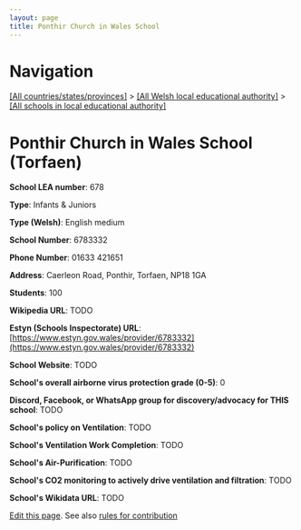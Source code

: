 ```yaml
---
layout: page
title: Ponthir Church in Wales School
---
```

# Navigation

[[All countries/states/provinces]](../../..) > [[All Welsh local educational authority]](../..) > [[All schools in local educational authority]](..)

# Ponthir Church in Wales School (Torfaen)

**School LEA number**: 678

**Type**: Infants & Juniors

**Type (Welsh)**: English medium

**School Number**: 6783332

**Phone Number**: 01633 421651

**Address**: Caerleon Road, Ponthir, Torfaen, NP18 1GA

**Students**: 100

**Wikipedia URL**: TODO

**Estyn (Schools Inspectorate) URL**: [https://www.estyn.gov.wales/provider/6783332](https://www.estyn.gov.wales/provider/6783332)

**School Website**: TODO

**School's overall airborne virus protection grade (0-5)**: 0

**Discord, Facebook, or WhatsApp group for discovery/advocacy for THIS school**: TODO

**School's policy on Ventilation**: TODO

**School's Ventilation Work Completion**: TODO

**School's Air-Purification**: TODO

**School's CO2 monitoring to actively drive ventilation and filtration**: TODO

**School's Wikidata URL**: TODO




[Edit this page](https://github.com/ventilate-schools/Wales/edit/prif/./Torfaen/Ponthir_Church_in_Wales_School.md). See also [rules for contribution](../../../contribution-rules/)